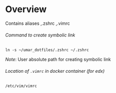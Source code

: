 # Overview
Contains aliases ,.zshrc ,.vimrc
###### Command to create symbolic link
```
ln -s ~/umar_dotfiles/.zshrc ~/.zshrc
```

*Note*: User absolute path for creating symbolic link


###### Location of `.vimrc` in docker container (for edx)
```
/etc/vim/vimrc
```
